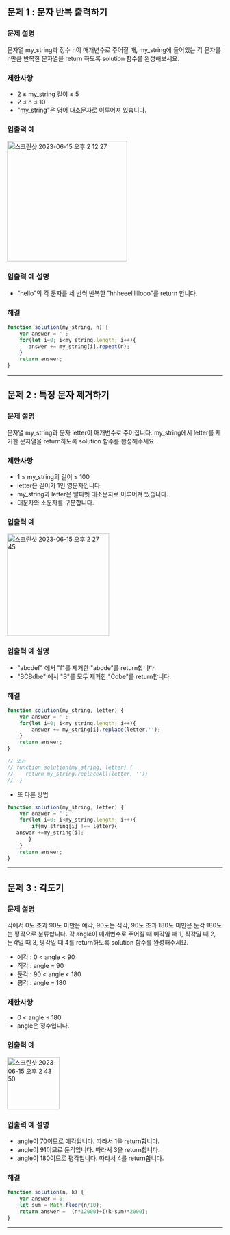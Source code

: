 ## 문제 1 : 문자 반복 출력하기  

### 문제 설명
문자열 my_string과 정수 n이 매개변수로 주어질 때, my_string에 들어있는 각 문자를 n만큼 반복한 문자열을 return 하도록 solution 함수를 완성해보세요.

### 제한사항
- 2 ≤ my_string 길이 ≤ 5
- 2 ≤ n ≤ 10
- "my_string"은 영어 대소문자로 이루어져 있습니다.


### 입출력 예 
<img width="280" alt="스크린샷 2023-06-15 오후 2 12 27" src="https://github.com/EUN-HA-CHOI/HTML-CSS-JS-Study/assets/97012561/822a7c4a-fa2a-42f9-b776-36a1912523c6">

### 입출력 예 설명 
- "hello"의 각 문자를 세 번씩 반복한 "hhheeellllllooo"를 return 합니다.

### 해결 
```javascript
function solution(my_string, n) {
    var answer = '';
    for(let i=0; i<my_string.length; i++){
       answer += my_string[i].repeat(n);
    }
    return answer;
}
```

<hr>

## 문제 2 : 특정 문자 제거하기   

### 문제 설명
문자열 my_string과 문자 letter이 매개변수로 주어집니다. my_string에서 letter를 제거한 문자열을 return하도록 solution 함수를 완성해주세요.

### 제한사항
- 1 ≤ my_string의 길이 ≤ 100
- letter은 길이가 1인 영문자입니다.
- my_string과 letter은 알파벳 대소문자로 이루어져 있습니다.
- 대문자와 소문자를 구분합니다.

### 입출력 예 
<img width="238" alt="스크린샷 2023-06-15 오후 2 27 45" src="https://github.com/EUN-HA-CHOI/HTML-CSS-JS-Study/assets/97012561/922b371f-c449-4a37-8a1d-92962e6f9b77">

### 입출력 예 설명 
- "abcdef" 에서 "f"를 제거한 "abcde"를 return합니다.
- "BCBdbe" 에서 "B"를 모두 제거한 "Cdbe"를 return합니다.

### 해결 
```javascript
function solution(my_string, letter) {
    var answer = '';
    for(let i=0; i<my_string.length; i++){
        answer += my_string[i].replace(letter,'');
    }
    return answer;
}

// 또는 
// function solution(my_string, letter) {
//    return my_string.replaceAll(letter, '');
//  }
```

- 또 다른 방법
```javascript
function solution(my_string, letter) {
    var answer = '';
    for(let i=0; i<my_string.length; i++){
        if(my_string[i] !== letter){
   answer +=my_string[i];
       }
    }
    return answer;
}
```

<hr>

## 문제 3 : 각도기

### 문제 설명
각에서 0도 초과 90도 미만은 예각, 90도는 직각, 90도 초과 180도 미만은 둔각 180도는 평각으로 분류합니다. 각 angle이 매개변수로 주어질 때 예각일 때 1, 직각일 때 2, 둔각일 때 3, 평각일 때 4를 return하도록 solution 함수를 완성해주세요.

- 예각 : 0 < angle < 90
- 직각 : angle = 90
- 둔각 : 90 < angle < 180
- 평각 : angle = 180

### 제한사항
- 0 < angle ≤ 180
- angle은 정수입니다.

### 입출력 예 
<img width="122" alt="스크린샷 2023-06-15 오후 2 43 50" src="https://github.com/EUN-HA-CHOI/HTML-CSS-JS-Study/assets/97012561/0504ad7a-c495-4290-9531-be19df3164cc">

### 입출력 예 설명 
- angle이 70이므로 예각입니다. 따라서 1을 return합니다.
- angle이 91이므로 둔각입니다. 따라서 3을 return합니다.
- angle이 180이므로 평각입니다. 따라서 4를 return합니다.

### 해결 
```javascript
function solution(n, k) {
    var answer = 0;
    let sum = Math.floor(n/10);
    return answer =  (n*12000)+((k-sum)*2000);
}
```

<hr>
